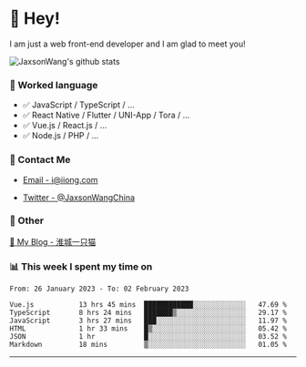 # 👋 Hey!

I am just a web front-end developer and I am glad to meet you!

![JaxsonWang's github stats](https://github-readme-stats.vercel.app/api?username=JaxsonWang&&show_icons=true&&title_color=1abc9c&&icon_color=1abc9c)


### 📝 Worked language

- ✅ JavaScript / TypeScript / ...
- ✅ React Native / Flutter / UNI-App / Tora / ...
- ✅ Vue.js / React.js / ...
- ✅ Node.js / PHP / ...

### 📮 Contact Me

- [Email - i@iiong.com](mailto:i@iiong.com)

- [Twitter - @JaxsonWangChina](https://twitter.com/JaxsonWangChina)

### 🤪 Other

[📌 My Blog - 淮城一只猫](https://iiong.com)

### 📊 This week I spent my time on

<!--START_SECTION:waka-->

```text
From: 26 January 2023 - To: 02 February 2023

Vue.js           13 hrs 45 mins  ████████████░░░░░░░░░░░░░   47.69 %
TypeScript       8 hrs 24 mins   ███████▒░░░░░░░░░░░░░░░░░   29.17 %
JavaScript       3 hrs 27 mins   ███░░░░░░░░░░░░░░░░░░░░░░   11.97 %
HTML             1 hr 33 mins    █▒░░░░░░░░░░░░░░░░░░░░░░░   05.42 %
JSON             1 hr            █░░░░░░░░░░░░░░░░░░░░░░░░   03.52 %
Markdown         18 mins         ▒░░░░░░░░░░░░░░░░░░░░░░░░   01.05 %
```

<!--END_SECTION:waka-->

---
